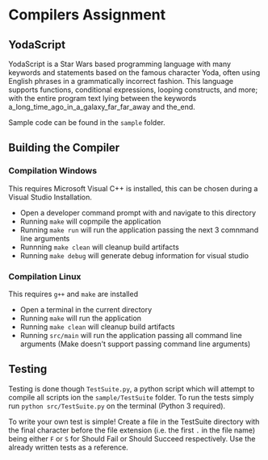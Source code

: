 # Compilers Assignment

## YodaScript

YodaScript is a Star Wars based programming language with many keywords and statements based on the famous character Yoda, often using English phrases in a grammatically incorrect fashion. This language supports functions, conditional expressions, looping constructs, and more; with the entire program text lying between the keywords a_long_time_ago_in_a_galaxy_far_far_away and the_end. 

Sample code can be found in the ```sample``` folder.

## Building the Compiler

### Compilation Windows
This requires Microsoft Visual C++ is installed, this can be chosen during a Visual Studio Installation.

  - Open a developer command prompt with and navigate to this directory
  - Running `make` will copmpile the application
  - Running `make run` will run the application passing the next 3 comnmand line arguments
  - Runnning `make clean` will cleanup build artifacts
  - Running `make debug` will generate debug information for visual studio

### Compilation Linux
This requires `g++` and `make` are installed 
  - Open a terminal in the current directory
  - Running `make` will run the application
  - Running `make clean` will cleanup build artifacts
  - Running `src/main` will run the application passing all command line arguments (Make doesn't support passing command line arguments)
  
## Testing

Testing is done though ```TestSuite.py```, a python script which will attempt to compile all scripts ion the ```sample/TestSuite``` folder. To run the tests simply run ```python src/TestSuite.py``` on the terminal (Python 3 required).

To write your own test is simple! Create a file in the TestSuite directory with the final character before the file extension (i.e. the first ```.``` in the file name) being either ```F``` or ```S``` for Should Fail or Should Succeed respectively. Use the already written tests as a reference.

